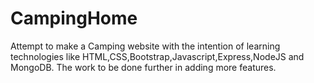 # CampingHome
Attempt to make a Camping website with the intention of learning technologies like HTML,CSS,Bootstrap,Javascript,Express,NodeJS and MongoDB.
The work to be done further in adding more features.


